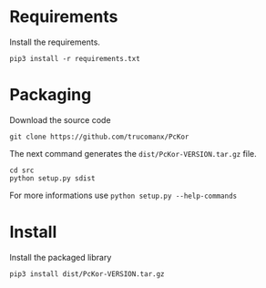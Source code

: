 # Requirements
Install the requirements.

    pip3 install -r requirements.txt

# Packaging

Download the source code

    git clone https://github.com/trucomanx/PcKor

The next command generates the `dist/PcKor-VERSION.tar.gz` file.

    cd src
    python setup.py sdist

For more informations use `python setup.py --help-commands`

# Install 

Install the packaged library

    pip3 install dist/PcKor-VERSION.tar.gz
